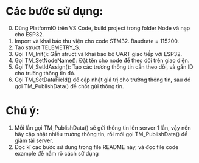 # Các bước sử dụng:

0. Dùng PlatformIO trên VS Code, build project trong folder Node và nạp cho ESP32.
1. Import và khai báo thư viện cho code STM32. Baudrate = 115200.
2. Tạo struct TELEMETRY_S.
3. Gọi TM_Init(): Gắn struct và khai báo bộ UART giao tiếp với ESP32.
4. Gọi TM_SetNodeName(): Đặt tên cho node để theo dõi trên giao diện.
5. Gọi TM_SetIdAssign(): Tạo các trường thông tin cần theo dõi, và gắn ID cho trường thông tin đó.
6. Gọi TM_SetDataField() để cập nhật giá trị cho trường thông tin, sau đó gọi TM_PublishData() để chốt gửi thông tin.

# Chú ý:

1. Mỗi lần gọi TM_PublishData() sẽ gửi thông tin lên server 1 lần, vậy nên hãy cập nhật nhiều trường thông tin, rồi mới gọi TM_PublishData() để giảm tải server.
2. Đọc kĩ các bước sử dụng trong file README này, và đọc file code example để nắm rõ cách sử dụng
